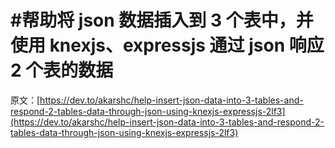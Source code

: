 # #帮助将 json 数据插入到 3 个表中，并使用 knexjs、expressjs 通过 json 响应 2 个表的数据

原文：[https://dev.to/akarshc/help-insert-json-data-into-3-tables-and-respond-2-tables-data-through-json-using-knexjs-expressjs-2lf3](https://dev.to/akarshc/help-insert-json-data-into-3-tables-and-respond-2-tables-data-through-json-using-knexjs-expressjs-2lf3)